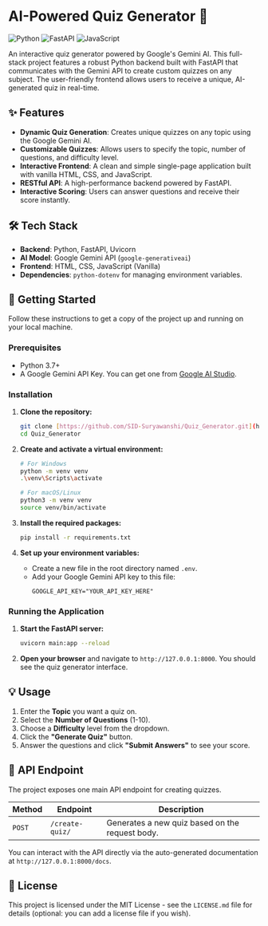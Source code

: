 # AI-Powered Quiz Generator 🧠

![Python](https://img.shields.io/badge/Python-3.11+-blue?style=for-the-badge&logo=python)
![FastAPI](https://img.shields.io/badge/FastAPI-0.111.0-green?style=for-the-badge&logo=fastapi)
![JavaScript](https://img.shields.io/badge/JavaScript-ES6-yellow?style=for-the-badge&logo=javascript)

An interactive quiz generator powered by Google's Gemini AI. This full-stack project features a robust Python backend built with FastAPI that communicates with the Gemini API to create custom quizzes on any subject. The user-friendly frontend allows users to receive a unique, AI-generated quiz in real-time.



## ✨ Features

- **Dynamic Quiz Generation**: Creates unique quizzes on any topic using the Google Gemini AI.
- **Customizable Quizzes**: Allows users to specify the topic, number of questions, and difficulty level.
- **Interactive Frontend**: A clean and simple single-page application built with vanilla HTML, CSS, and JavaScript.
- **RESTful API**: A high-performance backend powered by FastAPI.
- **Interactive Scoring**: Users can answer questions and receive their score instantly.

## 🛠️ Tech Stack

- **Backend**: Python, FastAPI, Uvicorn
- **AI Model**: Google Gemini API (`google-generativeai`)
- **Frontend**: HTML, CSS, JavaScript (Vanilla)
- **Dependencies**: `python-dotenv` for managing environment variables.

## 🚀 Getting Started

Follow these instructions to get a copy of the project up and running on your local machine.

### Prerequisites

- Python 3.7+
- A Google Gemini API Key. You can get one from [Google AI Studio](https://makersuite.google.com/).

### Installation

1.  **Clone the repository:**
    ```bash
    git clone [https://github.com/SID-Suryawanshi/Quiz_Generator.git](https://github.com/SID-Suryawanshi/Quiz_Generator.git)
    cd Quiz_Generator
    ```

2.  **Create and activate a virtual environment:**
    ```bash
    # For Windows
    python -m venv venv
    .\venv\Scripts\activate

    # For macOS/Linux
    python3 -m venv venv
    source venv/bin/activate
    ```

3.  **Install the required packages:**
    ```bash
    pip install -r requirements.txt
    ```

4.  **Set up your environment variables:**
    - Create a new file in the root directory named `.env`.
    - Add your Google Gemini API key to this file:
      ```
      GOOGLE_API_KEY="YOUR_API_KEY_HERE"
      ```

### Running the Application

1.  **Start the FastAPI server:**
    ```bash
    uvicorn main:app --reload
    ```

2.  **Open your browser** and navigate to `http://127.0.0.1:8000`. You should see the quiz generator interface.

## 💡 Usage

1.  Enter the **Topic** you want a quiz on.
2.  Select the **Number of Questions** (1-10).
3.  Choose a **Difficulty** level from the dropdown.
4.  Click the **"Generate Quiz"** button.
5.  Answer the questions and click **"Submit Answers"** to see your score.

## 📄 API Endpoint

The project exposes one main API endpoint for creating quizzes.

| Method | Endpoint         | Description                                        |
|--------|------------------|----------------------------------------------------|
| `POST` | `/create-quiz/`  | Generates a new quiz based on the request body.    |

You can interact with the API directly via the auto-generated documentation at `http://127.0.0.1:8000/docs`.

## 📜 License

This project is licensed under the MIT License - see the `LICENSE.md` file for details (optional: you can add a license file if you wish).
